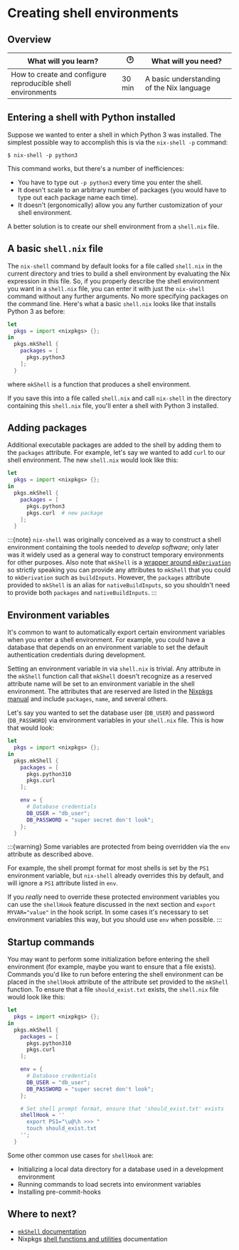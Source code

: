 # Creating shell environments

<!-- Include any foreward you want here -->

## Overview

<!-- Give a brief description of what the reader will learn so that they know whether the topic interests them. -->
<!-- Give some indication of how long it will take to complete the tutorial so that the reader knows whether to continue. -->
<!-- List any prerequisite knowledge or tools the reader will need to complete the tutorial. -->
| What will you learn?                                        | 🕑     | What will you need?                       |
|------------------------------------------------------------ | ------ | ----------------------------------------- |
| How to create and configure reproducible shell environments | 30 min | A basic understanding of the Nix language |

## Entering a shell with Python installed
Suppose we wanted to enter a shell in which Python 3 was installed.
The simplest possible way to accomplish this is via the `nix-shell -p` command:
```
$ nix-shell -p python3
```

This command works, but there's a number of inefficiences:
- You have to type out `-p python3` every time you enter the shell.
- It doesn't scale to an arbitrary number of packages (you would have to type out each package name each time).
- It doesn't (ergonomically) allow you any further customization of your shell environment.

A better solution is to create our shell environment from a `shell.nix` file.

## A basic `shell.nix` file
The `nix-shell` command by default looks for a file called `shell.nix` in the current directory and tries to build a shell environment by evaluating the Nix expression in this file.
So, if you properly describe the shell environment you want in a `shell.nix` file, you can enter it with just the `nix-shell` command without any further arguments.
No more specifying packages on the command line.
Here's what a basic `shell.nix` looks like that installs Python 3 as before:
```nix
let
  pkgs = import <nixpkgs> {};
in
  pkgs.mkShell {
    packages = [
      pkgs.python3
    ];
  }
```
where `mkShell` is a function that produces a shell environment.

If you save this into a file called `shell.nix` and call `nix-shell` in the directory containing this `shell.nix` file, you'll enter a shell with Python 3 installed.

## Adding packages
Additional executable packages are added to the shell by adding them to the `packages` attribute.
For example, let's say we wanted to add `curl` to our shell environment.
The new `shell.nix` would look like this:
```nix
let
  pkgs = import <nixpkgs> {};
in
  pkgs.mkShell {
    packages = [
      pkgs.python3
      pkgs.curl  # new package
    ];
  }
```

:::{note}
`nix-shell` was originally conceived as a way to construct a shell environment containing the tools needed to *develop software*; only later was it widely used as a general way to construct temporary environments for other purposes. Also note that `mkShell` is a [wrapper around `mkDerivation`](https://nixos.org/manual/nixpkgs/stable/#sec-pkgs-mkShell) so strictly speaking you can provide any attributes to `mkShell` that you could to `mkDerivation` such as `buildInputs`. However, the `packages` attribute provided to `mkShell` is an alias for `nativeBuildInputs`, so you shouldn't need to provide both `packages` and `nativeBuildInputs`.
:::

## Environment variables
It's common to want to automatically export certain environment variables when you enter a shell environment.
For example, you could have a database that depends on an environment variable to set the default authentication credentials during development.

Setting an environment variable in via `shell.nix` is trivial.
Any attribute in the `mkShell` function call that `mkShell` doesn't recognize as a reserved attribute name will be set to an environment variable in the shell environment.
The attributes that are reserved are listed in the [Nixpkgs manual][mkshell_attrs] and include `packages`, `name`, and several others.

[mkshell_attrs]: https://nixos.org/manual/nixpkgs/stable/#sec-pkgs-mkShell-attributes

Let's say you wanted to set the database user (`DB_USER`) and password (`DB_PASSWORD`) via environment variables in your `shell.nix` file.
This is how that would look:
```nix
let
  pkgs = import <nixpkgs> {};
in
  pkgs.mkShell {
    packages = [
      pkgs.python310
      pkgs.curl
    ];

    env = {
      # Database credentials
      DB_USER = "db_user";
      DB_PASSWORD = "super secret don't look";
    };
  }
```

:::{warning}
Some variables are protected from being overridden via the `env` attribute as described above.

For example, the shell prompt format for most shells is set by the `PS1` environment variable, but `nix-shell` already overrides this by default, and will ignore a `PS1` attribute listed in `env`.

If you _really_ need to override these protected environment variables you can use the `shellHook` feature discussed in the next section and `export MYVAR="value"` in the hook script.
In some cases it's necessary to set environment variables this way, but you should use `env` when possible.
:::


## Startup commands
You may want to perform some initialization before entering the shell environment (for example, maybe you want to ensure that a file exists).
Commands you'd like to run before entering the shell environment can be placed in the `shellHook` attribute of the attribute set provided to the `mkShell` function.
To ensure that a file `should_exist.txt` exists, the `shell.nix` file would look like this:

```nix
let
  pkgs = import <nixpkgs> {};
in
  pkgs.mkShell {
    packages = [
      pkgs.python310
      pkgs.curl
    ];

    env = {
      # Database credentials
      DB_USER = "db_user";
      DB_PASSWORD = "super secret don't look";
    };

    # Set shell prompt format, ensure that 'should_exist.txt' exists
    shellHook = ''
      export PS1="\u@\h >>> "
      touch should_exist.txt
    '';
  }
```

Some other common use cases for `shellHook` are:
- Initializing a local data directory for a database used in a development environment
- Running commands to load secrets into environment variables
- Installing pre-commit-hooks

## Where to next?
- [`mkShell` documentation](https://nixos.org/manual/nixpkgs/stable/#sec-pkgs-mkShell)
- Nixpkgs [shell functions and utilities](https://nixos.org/manual/nixpkgs/stable/#ssec-stdenv-functions) documentation


